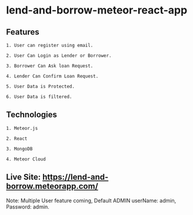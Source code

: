 # lend-and-borrow-meteor-react-app

## Features

    1. User can register using email.

    2. User Can Login as Lender or Borrower.

    3. Borrower Can Ask loan Request.

    4. Lender Can Confirm Loan Request.

    5. User Data is Protected.

    6. User Data is filtered.

## Technologies

    1. Meteor.js

    2. React

    3. MongoDB

    4. Meteor Cloud

## Live Site: https://lend-and-borrow.meteorapp.com/

Note: Multiple User feature coming, Default ADMIN userName: admin, Password: admin.